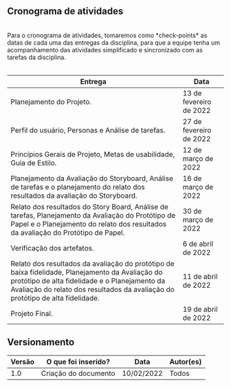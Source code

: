 
## Cronograma de atividades
<br>
Para o cronograma de atividades, tomaremos como *check-points* as datas de cada uma das entregas da disciplina, para que a equipe tenha um acompanhamento das atividades simplificado e sincronizado com as tarefas da disciplina.
<br><br>


Entrega| Data |
------- | ---- |
Planejamento do Projeto. | 13 de fevereiro de 2022 |
Perfil do usuário, Personas e Análise de tarefas. | 27 de fevereiro de 2022 |
Princípios Gerais de Projeto, Metas de usabilidade, Guia de Estilo. | 12 de março de 2022 |
Planejamento da Avaliação do Storyboard, Análise de tarefas e o planejamento do relato dos resultados da avaliação do Storyboard. | 16 de março de 2022 |
Relato dos resultados do Story Board, Análise de tarefas, Planejamento da Avaliação do Protótipo de Papel e o Planejamento do relato dos resultados da avaliação do Protótipo de Papel. | 30 de março de 2022 |
Verificação dos artefatos. | 6 de abril de 2022 |
Relato dos resultados da avaliação do protótipo de baixa fidelidade, Planejamento da Avaliação do protótipo de alta fidelidade e o Planejamento da Avaliação do relato dos resultados da avaliação do protótipo de alta fidelidade. | 11 de abril de 2022 |
Projeto Final. | 19 de abril de 2022 |

## Versionamento
Versão |  O que foi inserido? | Data | Autor(es)|
---- |----- | ---- | ---- | 
1.0| Criação do documento |10/02/2022| Todos | 
